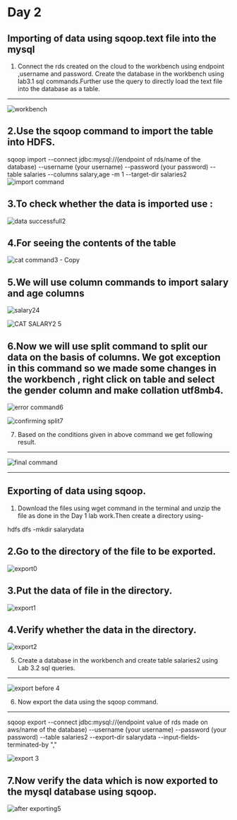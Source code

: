 # Day 2



## Importing of data using sqoop.text file into the mysql

1. Connect the rds created on the cloud to the workbench using endpoint ,username and password. 
Create the database in the workbench using lab3.1 sql commands.Further use the query to directly load the text file into the database as a table.
---
![workbench ](https://user-images.githubusercontent.com/63596252/86251682-cff84480-bbcf-11ea-9152-d6740d2dd1de.png)




2.Use the sqoop command to import the table into HDFS.
---
sqoop import --connect jdbc:mysql://(endpoint of rds/name of the database) --username (your username) --password (your password)  --table salaries --columns salary,age -m 1 --target-dir salaries2
![import command](https://user-images.githubusercontent.com/63596252/86251508-96273e00-bbcf-11ea-9bc8-fd6d9bd673d7.png)





3.To check whether the data is imported use :
---
![data successfull2](https://user-images.githubusercontent.com/63596252/86251532-9d4e4c00-bbcf-11ea-9356-11ef9ef61275.png)




4.For seeing the contents of the table
---
![cat command3 - Copy](https://user-images.githubusercontent.com/63596252/86251544-a17a6980-bbcf-11ea-9acb-1b315a54080e.png)



5.We will use column commands to import salary and age columns
---

![salary24](https://user-images.githubusercontent.com/63596252/86251564-a7704a80-bbcf-11ea-8ca5-f2eed77db998.png)

![CAT SALARY2 5](https://user-images.githubusercontent.com/63596252/86251604-b35c0c80-bbcf-11ea-8393-78c449803caa.png)



6.Now we will use split command to split our data on the basis of columns.
We got exception in this command so we made some changes in the workbench , right click on table and select the gender column and make collation utf8mb4.
---

![error command6](https://user-images.githubusercontent.com/63596252/86251615-b951ed80-bbcf-11ea-8d43-7c33d0fd9b58.png)

![confirming split7](https://user-images.githubusercontent.com/63596252/86251629-beaf3800-bbcf-11ea-8b83-b81a66a7e6b2.png)




7. Based on the conditions given in above command we get following result.
---
![final command](https://user-images.githubusercontent.com/63596252/86251659-c838a000-bbcf-11ea-93a6-16dba5f3d13d.png)


----------------

## Exporting of data using sqoop.

1. Download the files using wget command in the terminal and unzip the file as done in the Day 1 lab work.Then create a directory using-

hdfs dfs -mkdir salarydata



2.Go to the directory of the file to be exported.
---

![export0](https://user-images.githubusercontent.com/63596252/86248147-19926080-bbcb-11ea-9ba8-fc2d248635b4.png)



3.Put the data of file in the directory.
---

![export1](https://user-images.githubusercontent.com/63596252/86248154-1dbe7e00-bbcb-11ea-8d7c-9e7752654f21.png)



4.Verify whether the data in the directory.
---

![export2](https://user-images.githubusercontent.com/63596252/86248159-20b96e80-bbcb-11ea-9bff-84e819b7e2f0.png)



5. Create a database in the workbench and create table salaries2 using Lab 3.2 sql queries.
---

![export before 4](https://user-images.githubusercontent.com/63596252/86248177-27e07c80-bbcb-11ea-92c9-acdf2dc47126.png)


6. Now export the data using the sqoop command.
---

sqoop export --connect jdbc:mysql://(endpoint value of rds made on aws/name of the database) --username (your username) --password (your password)  --table salaries2 --export-dir salarydata --input-fields-terminated-by ","


![export 3](https://user-images.githubusercontent.com/63596252/86248171-24e58c00-bbcb-11ea-9ace-df38510ec079.png)



7.Now verify the data which is now exported to the mysql database using sqoop.
---

![after exporting5](https://user-images.githubusercontent.com/63596252/86248183-29aa4000-bbcb-11ea-8dee-fbd395e08d98.png)
